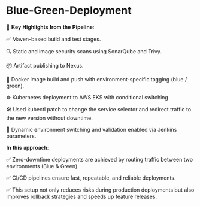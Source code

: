 # Blue-Green-Deployment


 📌 𝐊𝐞𝐲 𝐇𝐢𝐠𝐡𝐥𝐢𝐠𝐡𝐭𝐬 𝐟𝐫𝐨𝐦 𝐭𝐡𝐞 𝐏𝐢𝐩𝐞𝐥𝐢𝐧𝐞:
 
✅ Maven-based build and test stages.

🔍 Static and image security scans using SonarQube and Trivy.

📦 Artifact publishing to Nexus.

🐳 Docker image build and push with environment-specific tagging (blue / green).

☸️ Kubernetes deployment to AWS EKS with conditional switching

🛠️ Used kubectl patch to change the service selector and redirect traffic to the new version without downtime.

🔀 Dynamic environment switching and validation enabled via Jenkins parameters.


𝐈𝐧 𝐭𝐡𝐢𝐬 𝐚𝐩𝐩𝐫𝐨𝐚𝐜𝐡:

✅ Zero-downtime deployments are achieved by routing traffic between two environments (Blue & Green).

✅ CI/CD pipelines ensure fast, repeatable, and reliable deployments.

✅ This setup not only reduces risks during production deployments but also improves rollback strategies and speeds up feature releases.
